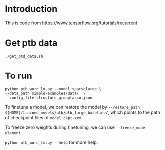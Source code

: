 # Introduction
This is code from https://www.tensorflow.org/tutorials/recurrent

# Get ptb data
```
./get_ptd_data.sh
```
# To run
```
python ptb_word_lm.py --model sparselarge \
--data_path simple-examples/data/  \
--config_file structure_grouplasso.json 
```
To finetune a model, we can restore the model by `--restore_path ${HOME}/trained_models/ptb/ptb_large_baseline/`, which points to the path of checkpoint files of `model.ckpt-xxx`.

To freeze zero weights during finetuning, we can use `--freeze_mode element`.

`python ptb_word_lm.py --help` for more help.
